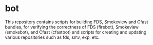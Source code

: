#  bot 



This repository contains scripts for building FDS,  Smokeview and Cfast bundles,  for verifying the correctness
of FDS (firebot), Smokeview (smokebot), and Cfast (cfastbot) and scripts for creating and updating various repositories such as fds, smv, exp, etc.
